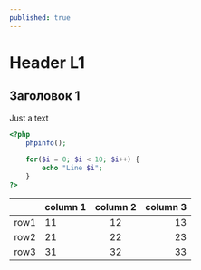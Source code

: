 ```yaml
---
published: true
---
```


# Header L1

## Заголовок 1

Just a text

~~~ php
<?php
    phpinfo();
    
    for($i = 0; $i < 10; $i++) {
        echo "Line $i";
    }
?>
~~~

|    |column 1|column 2| column 3| 
|--|:------|:-----:|-------:|
|row1|11|12|13|
|row2|21|22|23|
|row3|31|32|33|

